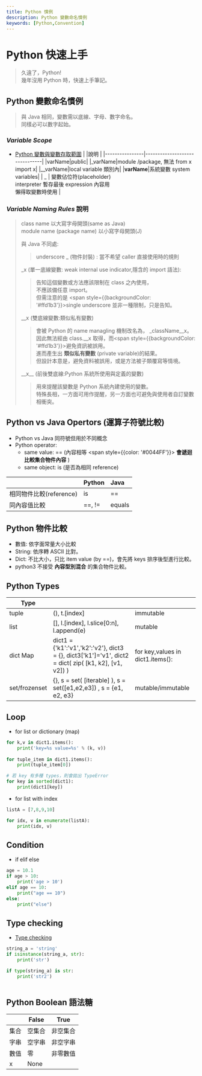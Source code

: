 ```yaml
---
title: Python 慣例
description: Python 變數命名慣例
keywords: [Python,Convention]
---
```


# Python 快速上手
> 久違了，Python!  
> 幾年沒用 Python 時，快速上手筆記。  



## Python 變數命名慣例
>
> 與 Java 相同，變數需以底線、字母、數字命名。  
> 同樣必可以數字起始。  
>

### _Variable Scope_
* [Python 變數與變數存取範圍](./Advanced/Python_2_Variable_and_Scope)
|                |說明                          |
|----------------|-------------------------------|
|varName|public|
|_varName|module /package, 無法 from x import x|
|__varName|local variable 類別內|
|__varName__|系統變數 system variables|
| _ | 變數佔位符(placeholder)<br/>interpreter 暫存最後 expression 內容用<br/>懶得取變數時使用 |

### _Variable Naming Rules_ 說明
> 
> class name 以大寫字母開頭(same as Java)  
> module name (package name) 以小寫字母開頭(J)  
> 
> 與 Java 不同處:  
>> underscore _ (物件封裝) : 當不希望 caller 直接使用時的規則  
> 
> \_x (單一底線變數: weak internal use indicator,隱含的 import 語法):  
>> 告知這個變數或方法應該限制在 class 之內使用，  
>> 不應該備任意 import。  
>> 但需注意的是 <span style={{backgroundColor: '#ffd1b3'}}>single underscore 並非一種限制，只是告知</span>。    
>
> \_\_x (雙底線變數:類似私有變數)  
>> 會被 Python 的 name managling 機制改名為， _className__x。 
>> 因此無法經由 class.__x 取得，而<span style={{backgroundColor: '#ffd1b3'}}>避免資訊被誤用</span>。  
>> 進而產生出 __類似私有變數__ (private variable)的結果。  
>> 但設計本意是，避免資料被誤用，或是方法被子類覆寫等情境。  
>
> \_\_x\_\_ (前後雙底線:Python 系統所使用與定義的變數)  
>> 用來提醒該變數是 Python 系統內建使用的變數。   
>> 特殊長相，一方面可用作提醒，另一方面也可避免與使用者自訂變數相衝突。  
>


 

## Python vs Java Opertors (運算子符號比較)    
* Python vs Java 同符號但用於不同概念
* Python operator:
    * same value: == (內容相等 <span style={{color: '#0044FF'}}> __會遞迴比較集合物件內容__ </span>)  
    * same object: is (是否為相同 reference)  

|                |  Python | Java |
|:---------------|:--------|:-----|
|相同物件比較(reference)| is   | == |
|同內容值比較| ==, !=   | equals |

## Python 物件比較
* 數值: 依字面常量大小比較  
* String: 依序轉 ASCII 比對。  
* Dict: 不比大小，只比 item value (by ==)，會先將 keys 排序後型進行比較。  
* python3 不接受 __內容型別混合__ 的集合物件比較。

## Python Types

|     Type       |                         |                         |
|----------------|-------------------------|-----------------------------|
|     tuple       | (), t.[index]  |        immutable           |
|     list       | [], l.[index], l.slice[0:n],  l.append(e)  |        mutable  |
|     dict Map   | dict1 = {'k1':'v1','k2':'v2'},  dict3 = {}, dict3['k1']='v1',  dict2 = dict( zip( [k1, k2], [v1, v2]) )   |   for key,values in  dict1.items():    |
|     set/frozenset | \{\}, s = set( [iterable] ), s = set([e1,e2,e3]) , s = {e1, e2, e3}    | mutable/immutable |


## Loop

* for list or dictionary (map)

```python
for k,v in dict1.items():
    print('key=%s value=%s' % (k, v))
    
for tuple_item in dict1.items():
    print(tuple_item[0])

# 若 key 有多種 types，則會拋出 TypeError
for key in sorted(dict1):
    print(dict1[key])   
```

* for list with index

```python
listA = [7,8,9,10]

for idx, v in enumerate(listA):
    print(idx, v)
```

## Condition

* if elif else 

```python
age = 10.1
if age > 10:
    print('age > 10')
elif age == 10:
    print("age == 10")
else:
    print("else") 
```


## Type checking
* [Type checking](./Python_Loop_Condition)

```python
string_a = 'string'
if isinstance(string_a, str):
    print('str')

if type(string_a) is str:
    print('str2')
    
```

## Python Boolean 語法糖

|     | False                         |True                         |
|-----|-------------------------------|-----------------------------|
| 集合 | 空集合 |  非空集合        |
| 字串 | 空字串 |  非空字串        |
| 數值 |   零  | 非零數值          |
|  x  | None |   |
